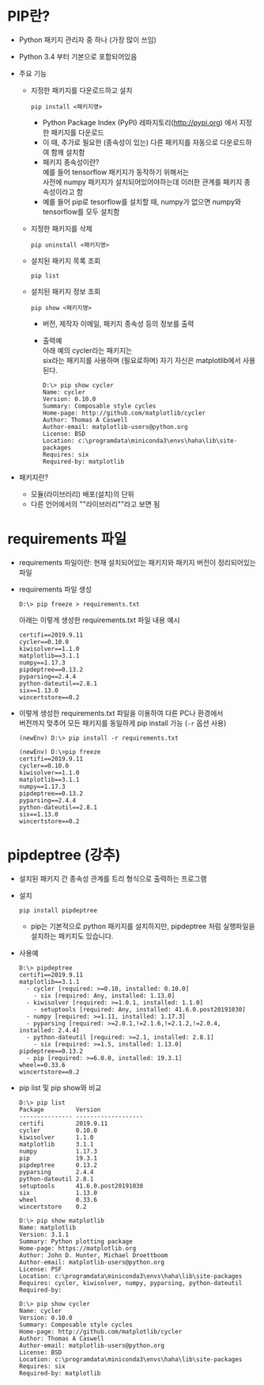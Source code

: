 # PIP란?

- Python 패키지 관리자 중 하나 (가장 많이 쓰임)

- Python 3.4 부터 기본으로 포함되어있음

- 주요 기능


  - 지정한 패키지를 다운로드하고 설치

    ```
    pip install <패키지명>
    ```

    - Python Package Index (PyPI) 레파지토리(http://pypi.org) 에서 지정한 패키지를 다운로드
    - 이 때, 추가로 필요한 (종속성이 있는) 다른 패키지를 자동으로 다운로드하여 함께 설치함
    - 패키지 종속성이란?  
      예를 들어 tensorflow 패키지가 동작하기 위해서는  
      사전에 numpy 패키지가 설치되어있어야하는데 이러한 관계를 패키지 종속성이라고 함
    - 예를 들어 pip로 tesorflow를 설치할 때, numpy가 없으면 numpy와 tensorflow를 모두 설치함

  - 지정한 패키지를 삭제

    ```
    pip uninstall <패키지명>
    ```

  - 설치된 패키지 목록 조회

    ```
    pip list
    ```

  - 설치된 패키지 정보 조회

    ```
    pip show <패키지명>
    ```

    - 버전, 제작자 이메일, 패키지 종속성 등의 정보를 출력

    - 출력예  
      아래 예의 cycler라는 패키지는  
      six라는 패키지를 사용하며  (필요로하며) 자기 자신은 matplotlib에서 사용된다.

      ```
      D:\> pip show cycler
      Name: cycler
      Version: 0.10.0
      Summary: Composable style cycles
      Home-page: http://github.com/matplotlib/cycler
      Author: Thomas A Caswell
      Author-email: matplotlib-users@python.org
      License: BSD
      Location: c:\programdata\miniconda3\envs\haha\lib\site-packages
      Requires: six
      Required-by: matplotlib
      ```

- 패키지란?

  - 모듈(라이브러리) 배포(설치)의 단위
  - 다른 언어에서의 ""라이브러리""라고 보면 됨

# requirements 파일

- requirements 파일이란: 현재 설치되어있는 패키지와 패키지 버전이 정리되어있는 파일

- requirements 파일 생성

  ```
  D:\> pip freeze > requirements.txt
  ```

  아래는 이렇게 생성한 requirements.txt 파일 내용 예시

  ```
  certifi==2019.9.11
  cycler==0.10.0
  kiwisolver==1.1.0
  matplotlib==3.1.1
  numpy==1.17.3
  pipdeptree==0.13.2
  pyparsing==2.4.4
  python-dateutil==2.8.1
  six==1.13.0
  wincertstore==0.2
  ```

- 이렇게 생성한 requirements.txt 파일을 이용하여 다른 PC나 환경에서  
  버전까지 맞추어 모든 패키지를 동일하게 pip install 가능 (`-r` 옵션 사용)

  ```
  (newEnv) D:\> pip install -r requirements.txt
  
  (newEnv) D:\>pip freeze
  certifi==2019.9.11
  cycler==0.10.0
  kiwisolver==1.1.0
  matplotlib==3.1.1
  numpy==1.17.3
  pipdeptree==0.13.2
  pyparsing==2.4.4
  python-dateutil==2.8.1
  six==1.13.0
  wincertstore==0.2
  ```

# pipdeptree (강추)

- 설치된 패키지 간 종속성 관계를 트리 형식으로 출력하는 프로그램

- 설치

  ```
  pip install pipdeptree
  ```

  - pip는 기본적으로 python 패키지를 설치하지만, pipdeptree 처럼 실행파일을 설치하는 패키지도 있습니다.

- 사용예

  ```
  D:\> pipdeptree
  certifi==2019.9.11
  matplotlib==3.1.1
    - cycler [required: >=0.10, installed: 0.10.0]
      - six [required: Any, installed: 1.13.0]
    - kiwisolver [required: >=1.0.1, installed: 1.1.0]
      - setuptools [required: Any, installed: 41.6.0.post20191030]
    - numpy [required: >=1.11, installed: 1.17.3]
    - pyparsing [required: >=2.0.1,!=2.1.6,!=2.1.2,!=2.0.4, installed: 2.4.4]
    - python-dateutil [required: >=2.1, installed: 2.8.1]
      - six [required: >=1.5, installed: 1.13.0]
  pipdeptree==0.13.2
    - pip [required: >=6.0.0, installed: 19.3.1]
  wheel==0.33.6
  wincertstore==0.2
  ```

- pip list 및 pip show와 비교

  ```
  D:\> pip list
  Package         Version
  --------------- -------------------
  certifi         2019.9.11
  cycler          0.10.0
  kiwisolver      1.1.0
  matplotlib      3.1.1
  numpy           1.17.3
  pip             19.3.1
  pipdeptree      0.13.2
  pyparsing       2.4.4
  python-dateutil 2.8.1
  setuptools      41.6.0.post20191030
  six             1.13.0
  wheel           0.33.6
  wincertstore    0.2
  
  D:\> pip show matplotlib
  Name: matplotlib
  Version: 3.1.1
  Summary: Python plotting package
  Home-page: https://matplotlib.org
  Author: John D. Hunter, Michael Droettboom
  Author-email: matplotlib-users@python.org
  License: PSF
  Location: c:\programdata\miniconda3\envs\haha\lib\site-packages
  Requires: cycler, kiwisolver, numpy, pyparsing, python-dateutil
  Required-by:
  
  D:\> pip show cycler
  Name: cycler
  Version: 0.10.0
  Summary: Composable style cycles
  Home-page: http://github.com/matplotlib/cycler
  Author: Thomas A Caswell
  Author-email: matplotlib-users@python.org
  License: BSD
  Location: c:\programdata\miniconda3\envs\haha\lib\site-packages
  Requires: six
  Required-by: matplotlib
  ```